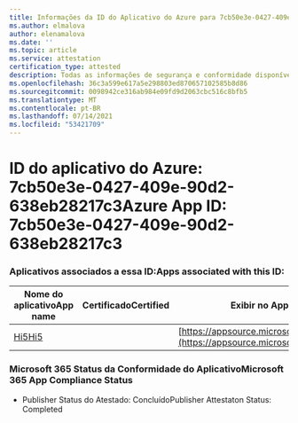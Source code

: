 ```yaml
---
title: Informações da ID do Aplicativo do Azure para 7cb50e3e-0427-409e-90d2-638eb28217c3
ms.author: elmalova
author: elenamalova
ms.date: ''
ms.topic: article
ms.service: attestation
certification_type: attested
description: Todas as informações de segurança e conformidade disponíveis para o 7cb50e3e-0427-409e-90d2-638eb28217c3.
ms.openlocfilehash: 36c3a599e617a5e298803ed870657102585b8d86
ms.sourcegitcommit: 0098942ce316ab984e09fd9d2063cbc516c8bfb5
ms.translationtype: MT
ms.contentlocale: pt-BR
ms.lasthandoff: 07/14/2021
ms.locfileid: "53421709"
---
```

# <a name="azure-app-id-7cb50e3e-0427-409e-90d2-638eb28217c3"></a><span data-ttu-id="1f442-103">ID do aplicativo do Azure: 7cb50e3e-0427-409e-90d2-638eb28217c3</span><span class="sxs-lookup"><span data-stu-id="1f442-103">Azure App ID: 7cb50e3e-0427-409e-90d2-638eb28217c3</span></span>


### <a name="apps-associated-with-this-id"></a><span data-ttu-id="1f442-104">Aplicativos associados a essa ID:</span><span class="sxs-lookup"><span data-stu-id="1f442-104">Apps associated with this ID:</span></span>
| <span data-ttu-id="1f442-105">**Nome do aplicativo**</span><span class="sxs-lookup"><span data-stu-id="1f442-105">**App name**</span></span> | <span data-ttu-id="1f442-106">**Certificado**</span><span class="sxs-lookup"><span data-stu-id="1f442-106">**Certified**</span></span> | <span data-ttu-id="1f442-107">**Exibir no AppSource**</span><span class="sxs-lookup"><span data-stu-id="1f442-107">**View in AppSource**</span></span> |
|-|-|-|
| [<span data-ttu-id="1f442-108">Hi5</span><span class="sxs-lookup"><span data-stu-id="1f442-108">Hi5</span></span>](https://docs.microsoft.com/en-us/microsoft-365-app-certification/forward/WA200001610) |  | [https://appsource.microsoft.com/product/office/WA200001610](https://appsource.microsoft.com/product/office/WA200001610) |

### <a name="microsoft-365-app-compliance-status"></a><span data-ttu-id="1f442-109">Microsoft 365 Status da Conformidade do Aplicativo</span><span class="sxs-lookup"><span data-stu-id="1f442-109">Microsoft 365 App Compliance Status</span></span>
- <span data-ttu-id="1f442-110">Publisher Status do Atestado: Concluído</span><span class="sxs-lookup"><span data-stu-id="1f442-110">Publisher Attestaton Status: Completed</span></span>
